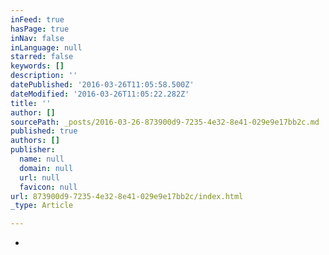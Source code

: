 ```yaml
---
inFeed: true
hasPage: true
inNav: false
inLanguage: null
starred: false
keywords: []
description: ''
datePublished: '2016-03-26T11:05:58.500Z'
dateModified: '2016-03-26T11:05:22.282Z'
title: ''
author: []
sourcePath: _posts/2016-03-26-873900d9-7235-4e32-8e41-029e9e17bb2c.md
published: true
authors: []
publisher:
  name: null
  domain: null
  url: null
  favicon: null
url: 873900d9-7235-4e32-8e41-029e9e17bb2c/index.html
_type: Article

---
```

*